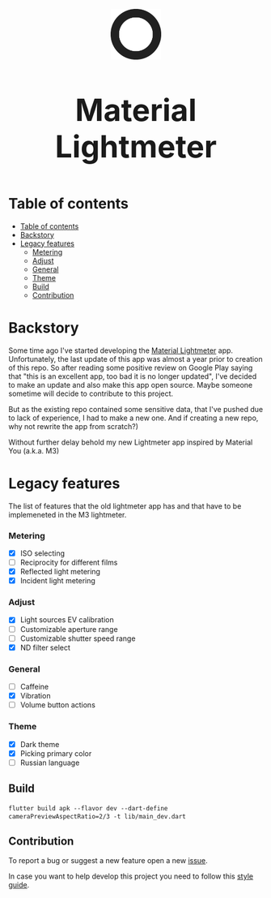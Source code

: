 <p align="center">
  <img src="assets/launcher_icon_circle.png" width="100" height="100">
</p>
<p align="center", style="font-size:60px;">
  <b>Material Lightmeter</b>
</p>

# Table of contents

- [Table of contents](#table-of-contents)
- [Backstory](#backstory)
- [Legacy features](#legacy-features)
    - [Metering](#metering)
    - [Adjust](#adjust)
    - [General](#general)
    - [Theme](#theme)
  - [Build](#build)
  - [Contribution](#contribution)

# Backstory

Some time ago I've started developing the [Material Lightmeter](https://play.google.com/store/apps/details?id=com.vodemn.lightmeter&hl=en&gl=US) app. Unfortunately, the last update of this app was almost a year prior to creation of this repo. So after reading some positive review on Google Play saying that "this is an excellent app, too bad it is no longer updated", I've decided to make an update and also make this app open source. Maybe someone sometime will decide to contribute to this project.

But as the existing repo contained some sensitive data, that I've pushed due to lack of experience, I had to make a new one. And if creating a new repo, why not rewrite the app from scratch?)

Without further delay behold my new Lightmeter app inspired by Material You (a.k.a. M3)

# Legacy features

The list of features that the old lightmeter app has and that have to be implemeneted in the M3 lightmeter.

### Metering
- [x] ISO selecting
- [ ] Reciprocity for different films
- [x] Reflected light metering
- [x] Incident light metering

### Adjust
- [x] Light sources EV calibration
- [ ] Customizable aperture range
- [ ] Customizable shutter speed range
- [x] ND filter select

### General
- [ ] Caffeine
- [x] Vibration
- [ ] Volume button actions

### Theme
- [x] Dark theme
- [x] Picking primary color
- [ ] Russian language

## Build

```
flutter build apk --flavor dev --dart-define cameraPreviewAspectRatio=2/3 -t lib/main_dev.dart
```

## Contribution

To report a bug or suggest a new feature open a new [issue](https://github.com/vodemn/m3_lightmeter/issues).

In case you want to help develop this project you need to follow this [style guide](doc/style_guide.md).
